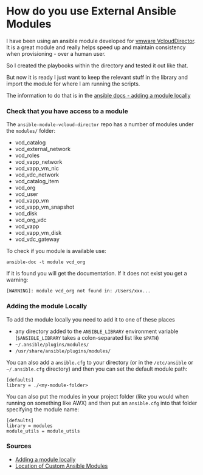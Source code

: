 # How do you use External Ansible Modules

I have been using an ansible module developed for [vmware VcloudDirector](https://github.com/vmware/ansible-module-vcloud-director).
It is a great module and really helps speed up and maintain consistency when provisioning - over a human user.

So I created the playbooks within the directory and tested it out like that.

But now it is ready I just want to keep the relevant stuff in the library and import the module for where I am running the scripts.

The information to do that is in the [ansible docs - adding a module locally](https://docs.ansible.com/ansible/latest/dev_guide/developing_locally.html#adding-a-module-locally)

### Check that you have access to a module

The `ansible-module-vcloud-director` repo has a number of modules under the `modules/` folder:

* vcd_catalog
* vcd_external_network
* vcd_roles
* vcd_vapp_network
* vcd_vapp_vm_nic
* vcd_vdc_network
* vcd_catalog_item
* vcd_org
* vcd_user
* vcd_vapp_vm
* vcd_vapp_vm_snapshot
* vcd_disk
* vcd_org_vdc
* vcd_vapp
* vcd_vapp_vm_disk
* vcd_vdc_gateway

To check if you module is available use:

    ansible-doc -t module vcd_org

If it is found you will get the documentation.
If it does not exist you get a warning: 

    [WARNING]: module vcd_org not found in: /Users/xxx...

### Adding the module Locally

To add the module locally you need to add it to one of these places

* any directory added to the `ANSIBLE_LIBRARY` environment variable (`$ANSIBLE_LIBRARY` takes a colon-separated list like `$PATH`)
* `~/.ansible/plugins/modules/`
* `/usr/share/ansible/plugins/modules/`

You can also add a `ansible.cfg` to your directory (or in the `/etc/ansible` or `~/.ansible.cfg` directory) and then you can set the default module path:

    [defaults]
    library = ./<my-module-folder>

You can also put the modules in your project folder (like you would when running on something like AWX) and then put an `ansible.cfg` into that folder specifying the module name:

    [defaults]
    library = modules
    module_utils = module_utils



### Sources

* [Adding a module locally](https://docs.ansible.com/ansible/latest/dev_guide/developing_locally.html#adding-a-module-locally)
* [Location of Custom Ansible Modules](https://stackoverflow.com/questions/53750049/location-to-keep-ansible-custom-modules)